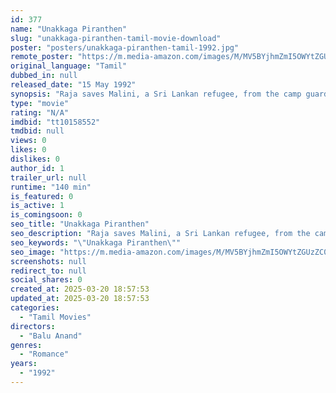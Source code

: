 ```yaml
---
id: 377
name: "Unakkaga Piranthen"
slug: "unakkaga-piranthen-tamil-movie-download"
poster: "posters/unakkaga-piranthen-tamil-1992.jpg"
remote_poster: "https://m.media-amazon.com/images/M/MV5BYjhmZmI5OWYtZGUzZC00YjZkLTgyNWEtOTg3ZWI1NmQwN2Q2XkEyXkFqcGdeQXVyOTk3NTc2MzE@._V1_SX300.jpg"
original_language: "Tamil"
dubbed_in: null
released_date: "15 May 1992"
synopsis: "Raja saves Malini, a Sri Lankan refugee, from the camp guard who tries to molest her. Though both fall in love with each other, she is forced to return to her country."
type: "movie"
rating: "N/A"
imdbid: "tt10158552"
tmdbid: null
views: 0
likes: 0
dislikes: 0
author_id: 1
trailer_url: null
runtime: "140 min"
is_featured: 0
is_active: 1
is_comingsoon: 0
seo_title: "Unakkaga Piranthen"
seo_description: "Raja saves Malini, a Sri Lankan refugee, from the camp guard who tries to molest her. Though both fall in love with each other, she is forced to return to her country."
seo_keywords: "\"Unakkaga Piranthen\""
seo_image: "https://m.media-amazon.com/images/M/MV5BYjhmZmI5OWYtZGUzZC00YjZkLTgyNWEtOTg3ZWI1NmQwN2Q2XkEyXkFqcGdeQXVyOTk3NTc2MzE@._V1_SX300.jpg"
screenshots: null
redirect_to: null
social_shares: 0
created_at: 2025-03-20 18:57:53
updated_at: 2025-03-20 18:57:53
categories:
  - "Tamil Movies"
directors:
  - "Balu Anand"
genres:
  - "Romance"
years:
  - "1992"
---
```

